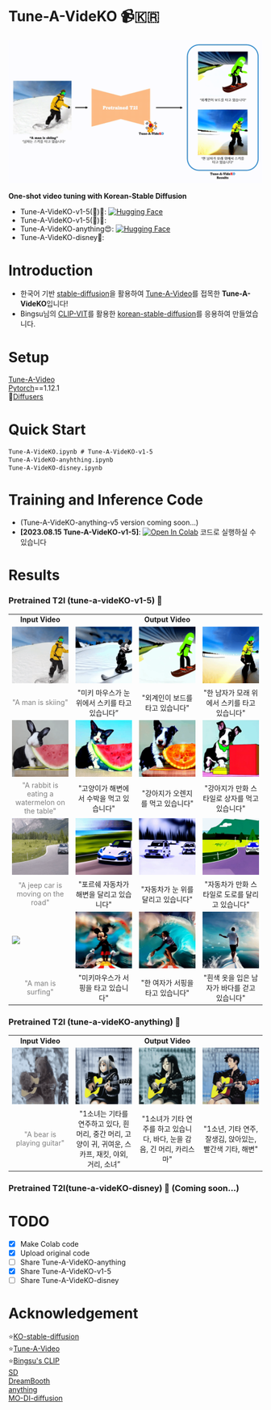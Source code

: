 # Tune-A-VideKO :video_camera:🇰🇷  
<p align="center">
  <img src="./results/overview.gif" alt="animated"/>
</p>  
  
**One-shot video tuning with Korean-Stable Diffusion** 
- Tune-A-VideKO-v1-5(🐇)🥰: [![Hugging Face](https://img.shields.io/badge/%F0%9F%A4%97%20Hugging%20Face-Spaces-blue)](https://huggingface.co/kyujinpy/Tune-A-VideKO-v1-5)
- Tune-A-VideKO-v1-5(🌊)🥰:  
- Tune-A-VideKO-anything😍: [![Hugging Face](https://img.shields.io/badge/%F0%9F%A4%97%20Hugging%20Face-Spaces-blue)](https://huggingface.co/kyujinpy/Tune-A-VideKO-anything)
- Tune-A-VideKO-disney🤩:  
  
# Introduction
- 한국어 기반 [stable-diffusion](https://arxiv.org/abs/2112.10752)을 활용하여 [Tune-A-Video](https://github.com/showlab/Tune-A-Video/tree/main)를 접목한 **Tune-A-VideKO**입니다!
- Bingsu님의 [CLIP-VIT](https://huggingface.co/Bingsu/clip-vit-large-patch14-ko/tree/main)를 활용한 [korean-stable-diffusion](https://huggingface.co/Bingsu/my-korean-stable-diffusion-v1-5)를 응용하여 만들었습니다.
  
# Setup
[Tune-A-Video](https://github.com/showlab/Tune-A-Video/tree/main)  
[Pytorch](https://pytorch.org/)==1.12.1  
🤗[Diffusers](https://huggingface.co/docs/diffusers/index)  
  
# Quick Start
```
Tune-A-VideKO.ipynb # Tune-A-VideKO-v1-5
Tune-A-VideKO-anyhthing.ipynb
Tune-A-VideKO-disney.ipynb 
```
   
# Training and Inference Code
- (Tune-A-VideKO-anything-v5 version coming soon...)  
- **[2023.08.15 Tune-A-VideKO-v1-5]**: [![Open In Colab](https://colab.research.google.com/assets/colab-badge.svg)](https://colab.research.google.com/drive/1U7ON76oXw6Glz2BflnshuaOEuJF1A2z9?usp=sharing) 코드로 실행하실 수 있습니다
  
# Results
### Pretrained T2I (tune-a-videKO-v1-5) :baby_chick:  

<table class="center">
<tr>
  <td style="text-align:center;"><b>Input Video</b></td>
  <td style="text-align:center;" colspan="3"><b>Output Video</b></td>
</tr>
<tr>
  <td><img src="./results/v1-5/man-ski.gif"></td>
  <td><img src="./results/v1-5/video1.gif"></td>
  <td><img src="./results/v1-5/video2.gif"></td>              
  <td><img src="./results/v1-5/video3.gif"></td>
</tr>
<tr>
  <td width=25% style="text-align:center;color:gray;">"A man is skiing"</td>
  <td width=25% style="text-align:center;">"미키 마우스가 눈 위에서 스키를 타고 있습니다”</td>
  <td width=25% style="text-align:center;">"외계인이 보드를 타고 있습니다"</td>
  <td width=25% style="text-align:center;">"한 남자가 모래 위에서 스키를 타고 있습니다"</td>
</tr>

<tr>
  <td><img src="./results/v1-5/rabbit.gif"></td>
  <td><img src="./results/v1-5/video4.gif"></td>
  <td><img src="./results/v1-5/video5.gif"></td>           
  <td><img src="./results/v1-5/video6.gif"></td>
</tr>
<tr>
  <td width=25% style="text-align:center;color:gray;">"A rabbit is eating a watermelon on the table"</td>
  <td width=25% style="text-align:center;">"고양이가 해변에서 수박을 먹고 있습니다"</td>
  <td width=25% style="text-align:center;">"강아지가 오렌지를 먹고 있습니다"</td>
  <td width=25% style="text-align:center;">"강아지가 만화 스타일로 상자를 먹고 있습니다"</td>
</tr>

<tr>
  <td><img src="./results/v1-5/car.gif"></td>
  <td><img src="./results/v1-5/video7.gif"></td>
  <td><img src="./results/v1-5/video8.gif"></td>            
  <td><img src="./results/v1-5/video9.gif"></td>
</tr>
<tr>
  <td width=25% style="text-align:center;color:gray;">"A jeep car is moving on the road"</td>
  <td width=25% style="text-align:center;">"포르쉐 자동차가 해변을 달리고 있습니다"</td>
  <td width=25% style="text-align:center;">"자동차가 눈 위를 달리고 있습니다"</td>
  <td width=25% style="text-align:center;">"자동차가 만화 스타일로 도로를 달리고 있습니다"</td>
</tr>

<tr>
  <td><img src="./results/v1-5/surfing.gif"></td>
  <td><img src="./results/v1-5/video10.gif"></td>
  <td><img src="./results/v1-5/video11.gif"></td>            
  <td><img src="./results/v1-5/video12.gif"></td>
</tr>
<tr>
  <td width=25% style="text-align:center;color:gray;">"A man is surfing"</td>
  <td width=25% style="text-align:center;">"미키마우스가 서핑을 타고 있습니다"</td>
  <td width=25% style="text-align:center;">"한 여자가 서핑을 타고 있습니다"</td>
  <td width=25% style="text-align:center;">"흰색 옷을 입은 남자가 바다를 걷고 있습니다"</td>
</tr>
</table>
  
### Pretrained T2I (tune-a-videKO-anything) :hatching_chick:  
<table class="center">
<tr>
  <td style="text-align:center;"><b>Input Video</b></td>
  <td style="text-align:center;" colspan="3"><b>Output Video</b></td>
</tr>
<tr>
  <td><img src="./results/anything/bear.gif"></td>
  <td><img src="./results/anything/video1.gif"></td>
  <td><img src="./results/anything/video2.gif"></td>              
  <td><img src="./results/anything/video3.gif"></td>
</tr>
<tr>
  <td width=25% style="text-align:center;color:gray;">"A bear is playing guitar"</td>
  <td width=25% style="text-align:center;">"1소녀는 기타를 연주하고 있다, 흰 머리, 중간 머리, 고양이 귀, 귀여운, 스카프, 재킷, 야외, 거리, 소녀”</td>
  <td width=25% style="text-align:center;">"1소녀가 기타 연주를 하고 있습니다, 바다, 눈을 감음, 긴 머리, 카리스마"</td>
  <td width=25% style="text-align:center;">"1소년, 기타 연주, 잘생김, 앉아있는, 빨간색 기타, 해변"</td>
</tr>
</table>


### Pretrained T2I(tune-a-videKO-disney) :chicken: (Coming soon...)  
  
# TODO
- [x] Make Colab code
- [x] Upload original code
- [ ] Share Tune-A-VideKO-anything
- [x] Share Tune-A-VideKO-v1-5
- [ ] Share Tune-A-VideKO-disney
  
# Acknowledgement
⭐[KO-stable-diffusion](https://github.com/KyujinHan/KO-stable-diffusion-anything)  
⭐[Tune-A-Video](https://github.com/showlab/Tune-A-Video/tree/main)  
⭐[Bingsu's CLIP](https://huggingface.co/Bingsu/clip-vit-large-patch14-ko)  
[SD](https://github.com/Stability-AI/stablediffusion)  
[DreamBooth](https://dreambooth.github.io/)  
[anything](https://huggingface.co/xyn-ai/anything-v4.0)   
[MO-DI-diffusion](https://huggingface.co/nitrosocke/mo-di-diffusion)  
